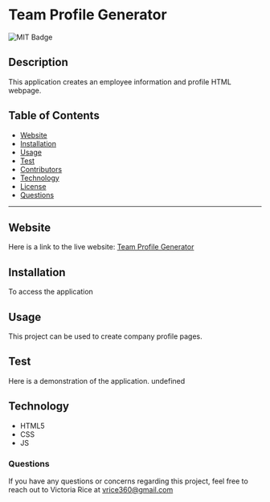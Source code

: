 # Team Profile Generator
![MIT Badge](https://img.shields.io/badge/License-MIT-green)

## Description
This application creates an employee information and profile HTML webpage. 

## Table of Contents 
* [Website](#Website)
* [Installation](#Installation)
* [Usage](#Usage)
* [Test](#Test)
* [Contributors](#contributors)
* [Technology](#technology)
* [License](license)
* [Questions](#Questions)

***

## Website
Here is a link to the live website:
[Team Profile Generator](https://github.com/vtori37/team-profile-generator)

## Installation 
To access the application

## Usage
This project can be used to create company profile pages.

## Test
Here is a demonstration of the application.
undefined

<!-- ## Contributors -->


## Technology
* HTML5
* CSS 
* JS

<!-- 
## License 
https://opensource.org/licenses/MIT

Copyright © <years> <copyright holder>

Permission is hereby granted, free of charge, to any person obtaining a copy of this software and associated documentation files (the "Software"), to deal in the Software without restriction, including without limitation the rights to use, copy, modify, merge, publish, distribute, sublicense, and/or sell copies of the Software, and to permit persons to whom the Software is furnished to do so, subject to the following conditions:
The above copyright notice and this permission notice shall be included in all copies or substantial portions of the Software.
THE SOFTWARE IS PROVIDED "AS IS", WITHOUT WARRANTY OF ANY KIND, EXPRESS OR IMPLIED, INCLUDING BUT NOT LIMITED TO THE WARRANTIES OF MERCHANTABILITY, FITNESS FOR A PARTICULAR PURPOSE AND NONINFRINGEMENT. IN NO EVENT SHALL THE AUTHORS OR COPYRIGHT HOLDERS BE LIABLE FOR ANY CLAIM, DAMAGES OR OTHER LIABILITY, WHETHER IN AN ACTION OF CONTRACT, TORT OR OTHERWISE, ARISING FROM, OUT OF OR IN CONNECTION WITH THE SOFTWARE OR THE USE OR OTHER DEALINGS IN THE SOFTWARE. -->



### Questions
If you have any questions or concerns regarding this project, feel free to reach out to Victoria Rice at vrice360@gmail.com


<!-- 
User Story:
as a mangager, i want to create a webpage that displays my team's basic info
this will allow me quick access to their emails and GitHub profiles

Acceptance Criteria
* include validation to ensure user input
- Command-line application accepts user input

WHEN I am prompted for my team members and their information
THEN an HTML file is generated that displays a nicely formatted team roster based on user input
* Create team roaster based on inputs from prompts

WHEN I click on an email address in the HTML
THEN my default email program opens and populates the TO field of the email with the address
* Email hyperlinks could open email program and place the clicked email in the address

WHEN I click on the GitHub username
THEN that GitHub profile opens in a new tab
* GitHub usernames should open that person's GitHub

WHEN I start the application
THEN I am prompted to enter the team manager’s name, employee ID, email address, and office number
* Application should ask me questions

WHEN I enter the team manager’s name, employee ID, email address, and office number
THEN I am presented with a menu with the option to add an engineer or an intern or to finish building my team
* Certain questions have the mutliple choice type

WHEN I select the engineer option
THEN I am prompted to enter the engineer’s name, ID, email, and GitHub username, and I am taken back to the menu

WHEN I select the intern option
THEN I am prompted to enter the intern’s name, ID, email, and school, and I am taken back to the menu

WHEN I decide to finish building my team
THEN I exit the application, and the HTML is generated
 -->